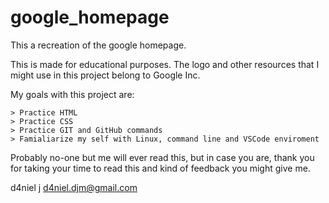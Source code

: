 # google_homepage
This a recreation of the google homepage.

This is made for educational purposes. The logo and other resources that I might use in this project belong to Google Inc.

My goals with this project are:

    > Practice HTML
    > Practice CSS
    > Practice GIT and GitHub commands
    > Famialiarize my self with Linux, command line and VSCode enviroment

Probably no-one but me will ever read this, but in case you are, thank you for taking your time to read this and kind of feedback you might give me.

d4niel j
d4niel.djm@gmail.com